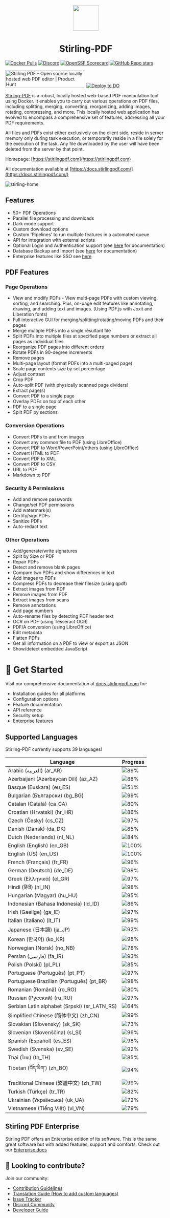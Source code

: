<p align="center"><img src="https://raw.githubusercontent.com/Stirling-Tools/Stirling-PDF/main/docs/stirling.png" width="80"></p>
<h1 align="center">Stirling-PDF</h1>

[![Docker Pulls](https://img.shields.io/docker/pulls/frooodle/s-pdf)](https://hub.docker.com/r/frooodle/s-pdf)
[![Discord](https://img.shields.io/discord/1068636748814483718?label=Discord)](https://discord.gg/HYmhKj45pU)
[![OpenSSF Scorecard](https://api.scorecard.dev/projects/github.com/Stirling-Tools/Stirling-PDF/badge)](https://scorecard.dev/viewer/?uri=github.com/Stirling-Tools/Stirling-PDF)
[![GitHub Repo stars](https://img.shields.io/github/stars/stirling-tools/stirling-pdf?style=social)](https://github.com/Stirling-Tools/stirling-pdf)

<a href="https://www.producthunt.com/posts/stirling-pdf?embed=true&utm_source=badge-featured&utm_medium=badge&utm_souce=badge-stirling&#0045;pdf" target="_blank"><img src="https://api.producthunt.com/widgets/embed-image/v1/featured.svg?post_id=641239&theme=light" alt="Stirling&#0032;PDF - Open&#0032;source&#0032;locally&#0032;hosted&#0032;web&#0032;PDF&#0032;editor | Product Hunt" style="width: 250px; height: 54px;" width="250" height="54" /></a>
[![Deploy to DO](https://www.deploytodo.com/do-btn-blue.svg)](https://cloud.digitalocean.com/apps/new?repo=https://github.com/Stirling-Tools/Stirling-PDF/tree/digitalOcean&refcode=c3210994b1af)

[Stirling-PDF](https://www.stirlingpdf.com) is a robust, locally hosted web-based PDF manipulation tool using Docker. It enables you to carry out various operations on PDF files, including splitting, merging, converting, reorganizing, adding images, rotating, compressing, and more. This locally hosted web application has evolved to encompass a comprehensive set of features, addressing all your PDF requirements.

All files and PDFs exist either exclusively on the client side, reside in server memory only during task execution, or temporarily reside in a file solely for the execution of the task. Any file downloaded by the user will have been deleted from the server by that point.

Homepage: [https://stirlingpdf.com](https://stirlingpdf.com)

All documentation available at [https://docs.stirlingpdf.com/](https://docs.stirlingpdf.com/)

![stirling-home](images/stirling-home.jpg)

## Features

- 50+ PDF Operations
- Parallel file processing and downloads
- Dark mode support
- Custom download options
- Custom 'Pipelines' to run multiple features in a automated queue
- API for integration with external scripts
- Optional Login and Authentication support (see [here](https://docs.stirlingpdf.com/Advanced%20Configuration/System%20and%20Security) for documentation)
- Database Backup and Import (see [here](https://docs.stirlingpdf.com/Advanced%20Configuration/DATABASE) for documentation)
- Enterprise features like SSO see [here](https://docs.stirlingpdf.com/Enterprise%20Edition)

## PDF Features

### Page Operations

- View and modify PDFs - View multi-page PDFs with custom viewing, sorting, and searching. Plus, on-page edit features like annotating, drawing, and adding text and images. (Using PDF.js with Joxit and Liberation fonts)
- Full interactive GUI for merging/splitting/rotating/moving PDFs and their pages
- Merge multiple PDFs into a single resultant file
- Split PDFs into multiple files at specified page numbers or extract all pages as individual files
- Reorganize PDF pages into different orders
- Rotate PDFs in 90-degree increments
- Remove pages
- Multi-page layout (format PDFs into a multi-paged page)
- Scale page contents size by set percentage
- Adjust contrast
- Crop PDF
- Auto-split PDF (with physically scanned page dividers)
- Extract page(s)
- Convert PDF to a single page
- Overlay PDFs on top of each other
- PDF to a single page
- Split PDF by sections

### Conversion Operations

- Convert PDFs to and from images
- Convert any common file to PDF (using LibreOffice)
- Convert PDF to Word/PowerPoint/others (using LibreOffice)
- Convert HTML to PDF
- Convert PDF to XML
- Convert PDF to CSV
- URL to PDF
- Markdown to PDF

### Security & Permissions

- Add and remove passwords
- Change/set PDF permissions
- Add watermark(s)
- Certify/sign PDFs
- Sanitize PDFs
- Auto-redact text

### Other Operations

- Add/generate/write signatures
- Split by Size or PDF
- Repair PDFs
- Detect and remove blank pages
- Compare two PDFs and show differences in text
- Add images to PDFs
- Compress PDFs to decrease their filesize (using qpdf)
- Extract images from PDF
- Remove images from PDF
- Extract images from scans
- Remove annotations
- Add page numbers
- Auto-rename files by detecting PDF header text
- OCR on PDF (using Tesseract OCR)
- PDF/A conversion (using LibreOffice)
- Edit metadata
- Flatten PDFs
- Get all information on a PDF to view or export as JSON
- Show/detect embedded JavaScript




# 📖 Get Started

Visit our comprehensive documentation at [docs.stirlingpdf.com](https://docs.stirlingpdf.com) for:

- Installation guides for all platforms
- Configuration options
- Feature documentation
- API reference
- Security setup
- Enterprise features


## Supported Languages

Stirling-PDF currently supports 39 languages!

| Language                                     | Progress                               |
| -------------------------------------------- | -------------------------------------- |
| Arabic (العربية) (ar_AR)                        | ![89%](https://geps.dev/progress/89)   |
| Azerbaijani (Azərbaycan Dili) (az_AZ)        | ![88%](https://geps.dev/progress/88)   |
| Basque (Euskara) (eu_ES)                     | ![51%](https://geps.dev/progress/51)   |
| Bulgarian (Български) (bg_BG)                | ![99%](https://geps.dev/progress/99)   |
| Catalan (Català) (ca_CA)                     | ![80%](https://geps.dev/progress/80)   |
| Croatian (Hrvatski) (hr_HR)                  | ![86%](https://geps.dev/progress/86)   |
| Czech (Česky) (cs_CZ)                        | ![97%](https://geps.dev/progress/97)   |
| Danish (Dansk) (da_DK)                       | ![85%](https://geps.dev/progress/85)   |
| Dutch (Nederlands) (nl_NL)                   | ![84%](https://geps.dev/progress/84)   |
| English (English) (en_GB)                    | ![100%](https://geps.dev/progress/100) |
| English (US) (en_US)                         | ![100%](https://geps.dev/progress/100) |
| French (Français) (fr_FR)                    | ![96%](https://geps.dev/progress/96)   |
| German (Deutsch) (de_DE)                     | ![99%](https://geps.dev/progress/99)   |
| Greek (Ελληνικά) (el_GR)                     | ![97%](https://geps.dev/progress/97)   |
| Hindi (हिंदी) (hi_IN)                          | ![98%](https://geps.dev/progress/98)   |
| Hungarian (Magyar) (hu_HU)                   | ![95%](https://geps.dev/progress/95)   |
| Indonesian (Bahasa Indonesia) (id_ID)        | ![86%](https://geps.dev/progress/86)   |
| Irish (Gaeilge) (ga_IE)                      | ![97%](https://geps.dev/progress/97)   |
| Italian (Italiano) (it_IT)                   | ![99%](https://geps.dev/progress/99)   |
| Japanese (日本語) (ja_JP)                    | ![92%](https://geps.dev/progress/92)   |
| Korean (한국어) (ko_KR)                      | ![98%](https://geps.dev/progress/98)   |
| Norwegian (Norsk) (no_NB)                    | ![78%](https://geps.dev/progress/78)   |
| Persian (فارسی) (fa_IR)                      | ![93%](https://geps.dev/progress/93)   |
| Polish (Polski) (pl_PL)                      | ![85%](https://geps.dev/progress/85)   |
| Portuguese (Português) (pt_PT)               | ![97%](https://geps.dev/progress/97)   |
| Portuguese Brazilian (Português) (pt_BR)     | ![98%](https://geps.dev/progress/98)   |
| Romanian (Română) (ro_RO)                    | ![80%](https://geps.dev/progress/80)   |
| Russian (Русский) (ru_RU)                    | ![97%](https://geps.dev/progress/97)   |
| Serbian Latin alphabet (Srpski) (sr_LATN_RS) | ![64%](https://geps.dev/progress/64)   |
| Simplified Chinese (简体中文) (zh_CN)         | ![99%](https://geps.dev/progress/99)   |
| Slovakian (Slovensky) (sk_SK)                | ![73%](https://geps.dev/progress/73)   |
| Slovenian (Slovenščina) (sl_SI)              | ![96%](https://geps.dev/progress/96)   |
| Spanish (Español) (es_ES)                    | ![98%](https://geps.dev/progress/98)   |
| Swedish (Svenska) (sv_SE)                    | ![92%](https://geps.dev/progress/92)   |
| Thai (ไทย) (th_TH)                           | ![85%](https://geps.dev/progress/85)   |
| Tibetan (བོད་ཡིག་) (zh_BO)                     | ![94%](https://geps.dev/progress/94) |
| Traditional Chinese (繁體中文) (zh_TW)        | ![99%](https://geps.dev/progress/99)   |
| Turkish (Türkçe) (tr_TR)                     | ![82%](https://geps.dev/progress/82)   |
| Ukrainian (Українська) (uk_UA)               | ![72%](https://geps.dev/progress/72)   |
| Vietnamese (Tiếng Việt) (vi_VN)              | ![79%](https://geps.dev/progress/79)   |


## Stirling PDF Enterprise

Stirling PDF offers an Enterprise edition of its software. This is the same great software but with added features, support and comforts.
Check out our [Enterprise docs](https://docs.stirlingpdf.com/Enterprise%20Edition)


## 🤝 Looking to contribute?

Join our community:
- [Contribution Guidelines](CONTRIBUTING.md)
- [Translation Guide (How to add custom languages)](HowToAddNewLanguage.md)
- [Issue Tracker](https://github.com/Stirling-Tools/Stirling-PDF/issues)
- [Discord Community](https://discord.gg/HYmhKj45pU)
- [Developer Guide](DeveloperGuide.md)
